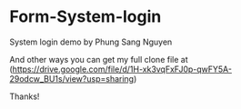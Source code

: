 # Form-System-login
System login demo by Phung Sang Nguyen

And other ways you can get my full clone file at (https://drive.google.com/file/d/1H-xk3vqFxFJ0p-qwFY5A-29odcw_BU1s/view?usp=sharing)

Thanks!
